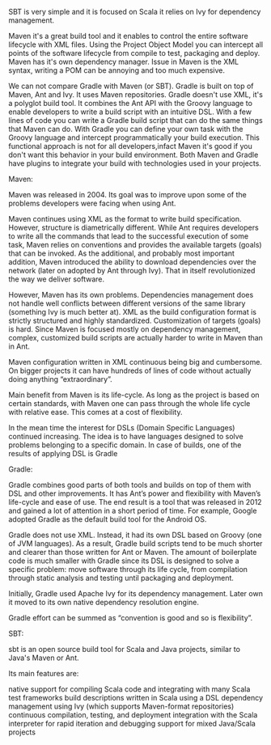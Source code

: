 SBT is very simple and it is focused on Scala it relies on Ivy for dependency management.

Maven it's a great build tool and it enables to control the entire software lifecycle with XML files. Using the Project Object Model you can intercept all points of the software lifecycle from compile to test, packaging and deploy. Maven has it's own dependency manager. Issue in Maven is the XML syntax, writing a POM can be annoying and too much expensive.

We can not compare Gradle with Maven (or SBT). Gradle is built on top of Maven, Ant and Ivy. It uses Maven repositories. Gradle doesn't use XML, it's a polyglot build tool. It combines the Ant API with the Groovy language to enable developers to write a build script with an intuitive DSL. With a few lines of code you can write a Gradle build script that can do the same things that Maven can do. With Gradle you can define your own task with the Groovy language and intercept programmatically your build execution. This functional approach is not for all developers,infact Maven it's good if you don't want this behavior in your build environment. Both Maven and Gradle have plugins to integrate your build with technologies used in your projects.

Maven:

Maven was released in 2004. Its goal was to improve upon some of the problems developers were facing when using Ant.

Maven continues using XML as the format to write build specification. However, structure is diametrically different. While Ant requires developers to write all the commands that lead to the successful execution of some task, Maven relies on conventions and provides the available targets (goals) that can be invoked. As the additional, and probably most important addition, Maven introduced the ability to download dependencies over the network (later on adopted by Ant through Ivy). That in itself revolutionized the way we deliver software.

However, Maven has its own problems. Dependencies management does not handle well conflicts between different versions of the same library (something Ivy is much better at). XML as the build configuration format is strictly structured and highly standardized. Customization of targets (goals) is hard. Since Maven is focused mostly on dependency management, complex, customized build scripts are actually harder to write in Maven than in Ant.

Maven configuration written in XML continuous being big and cumbersome. On bigger projects it can have hundreds of lines of code without actually doing anything “extraordinary”.

Main benefit from Maven is its life-cycle. As long as the project is based on certain standards, with Maven one can pass through the whole life cycle with relative ease. This comes at a cost of flexibility.

In the mean time the interest for DSLs (Domain Specific Languages) continued increasing. The idea is to have languages designed to solve problems belonging to a specific domain. In case of builds, one of the results of applying DSL is Gradle

Gradle:

Gradle combines good parts of both tools and builds on top of them with DSL and other improvements. It has Ant’s power and flexibility with Maven’s life-cycle and ease of use. The end result is a tool that was released in 2012 and gained a lot of attention in a short period of time. For example, Google adopted Gradle as the default build tool for the Android OS.

Gradle does not use XML. Instead, it had its own DSL based on Groovy (one of JVM languages). As a result, Gradle build scripts tend to be much shorter and clearer than those written for Ant or Maven. The amount of boilerplate code is much smaller with Gradle since its DSL is designed to solve a specific problem: move software through its life cycle, from compilation through static analysis and testing until packaging and deployment.

Initially, Gradle used Apache Ivy for its dependency management. Later own it moved to its own native dependency resolution engine.

Gradle effort can be summed as “convention is good and so is flexibility”.

SBT:

sbt is an open source build tool for Scala and Java projects, similar to Java's Maven or Ant.

Its main features are:

native support for compiling Scala code and integrating with many Scala test frameworks build descriptions written in Scala using a DSL dependency management using Ivy (which supports Maven-format repositories) continuous compilation, testing, and deployment integration with the Scala interpreter for rapid iteration and debugging support for mixed Java/Scala projects
